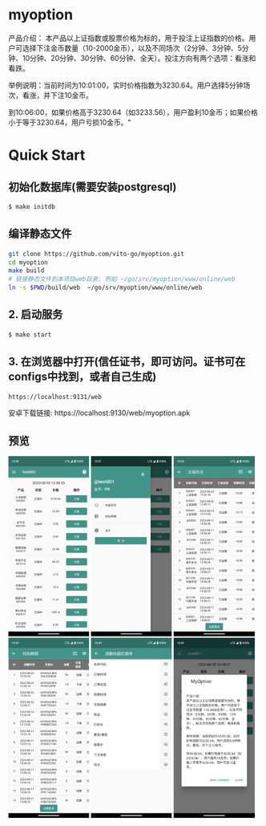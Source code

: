 # myoption
产品介绍：
本产品以上证指数或股票价格为标的，用于投注上证指数的价格。用户可选择下注金币数量（10-2000金币），以及不同场次（2分钟、3分钟、5分钟、10分钟、20分钟、30分钟、60分钟、全天）。投注方向有两个选项：看涨和看跌。

举例说明：当前时间为10:01:00，实时价格指数为3230.64。用户选择5分钟场次，看涨，并下注10金币。

到10:06:00，如果价格高于3230.64（如3233.56），用户盈利10金币；如果价格小于等于3230.64，用户亏损10金币。"

# Quick Start
##  初始化数据库(需要安装postgresql)
```bash
$ make initdb
```
## 编译静态文件
```bash
git clone https://github.com/vito-go/myoption.git
cd myoption
make build
# 链接静态文件到本项目web目录: 例如 ~/go/srv/myoption/www/online/web
ln -s $PWD/build/web  ~/go/srv/myoption/www/online/web
```
## 2. 启动服务
```bash
$ make start
```
## 3. 在浏览器中打开(信任证书，即可访问。证书可在configs中找到，或者自己生成)
```bash
https://localhost:9131/web
```

安卓下载链接: https://localhost:9130/web/myoption.apk
## 预览
<img  src="./images/home.png" style="width: 32%">
<img  src="./images/my.png" style="width: 32%">
<img  src="./images/transaction_detail.png" style="width: 32%">
<img  src="./images/wallet_detail.png" style="width: 32%">
<img  src="./images/title_order.png" style="width: 32%">
<img  src="./images/about.png" style="width: 32%">
